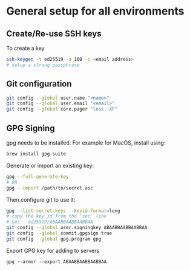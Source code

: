 # General setup for all environments

## Create/Re-use SSH keys
To create a key
```bash
ssh-keygen -t ed25519 -a 100 -c <email address>
# setup a strong passphrase
```

## Git configuration
```bash
git config --global user.name "<name>"
git config --global user.email "<email>"
git config --global core.pager "less -XF"
```

## GPG Signing
gpg needs to be installed. For example for MacOS, install using:
```bash
brew install gpg-suite
```
Generate or import an existing key:
```bash
gpg --full-generate-key
# OR
gpg --import /path/to/secret.asc
```
Then configure git to use it:
```bash
gpg --list-secret-keys --keyid-format=long
# copy the key id from the 'sec' line
# sec   ed25519/ABAABBAABBAABBAA
git config --global user.signingkey ABAABBAABBAABBAA
git config --global commit.gpgsign true
git config --global gpg.program gpg
```
Export GPG key for adding to servers
```
gpg --armor --export ABAABBAABBAABBAA
```

